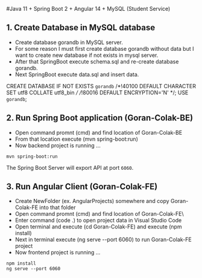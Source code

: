 #Java 11 + Spring Boot 2 + Angular 14 + MySQL (Student Service)

## 1. Create Database in MySQL database

- Create database gorandb in MySQL server.
- For some reason I must first create database gorandb without data but I want to create new database if not exists in mysql server.
- After that SpringBoot execute schema.sql and re-create database gorandb.
- Next SpringBoot execute data.sql and insert data.

CREATE DATABASE  IF NOT EXISTS `gorandb` /*!40100 DEFAULT CHARACTER SET utf8 COLLATE utf8_bin */ /*!80016 DEFAULT ENCRYPTION='N' */;
USE `gorandb`;

## 2. Run Spring Boot application (Goran-Colak-BE)

- Open command promnt (cmd) and find location of Goran-Colak-BE
- From that location execute (mvn spring-boot:run)
- Now backend project is running ...

```
mvn spring-boot:run
```
The Spring Boot Server will export API at port `6060`.

## 3. Run Angular Client (Goran-Colak-FE)

- Create NewFolder (ex. AngularProjects) somewhere and copy Goran-Colak-FE into that folder
- Open command promnt (cmd) and find location of Goran-Colak-FE\
- Enter command (code .) to open project data in Visual Studio Code
- Open terminal and execute (cd Goran-Colak-FE) and execute (npm install)
- Next in terminal execute (ng serve --port 6060) to run Goran-Colak-FE project
- Now frontend project is running ... 

```
npm install
ng serve --port 6060